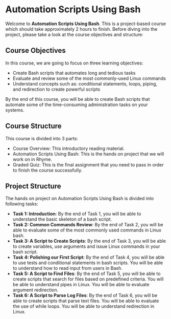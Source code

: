 # Automation Scripts Using Bash

Welcome to **Automation Scripts Using Bash**. This is a project-based course which should take approximately 2 hours to finish. Before diving into the project, please take a look at the course objectives and structure:

## Course Objectives

In this course, we are going to focus on three learning objectives:
- Create Bash scripts that automates long and tedious tasks
- Evaluate and review some of the most commonly-used Linux commands
- Understand concepts such as: conditional statements, loops, piping, and redirection to create powerful scripts

By the end of this course, you will be able to create Bash scripts that automate some of the time-consuming administration tasks on your systems.

## Course Structure

This course is divided into 3 parts:
- Course Overview: This introductory reading material.
- Automation Scripts Using Bash: This is the hands on project that we will work on in Rhyme.
- Graded Quiz: This is the final assignment that you need to pass in order to finish the course successfully.

## Project Structure

The hands on project on Automation Scripts Using Bash is divided into following tasks:

- **Task 1: Introduction**: By the end of Task 1, you will be able to understand the basic skeleton of a bash script.
- **Task 2: Common Commands Review**: By the end of Task 2, you will be able to evaluate some of the most commonly used commands in Linux bash.
- **Task 3: A Script to Create Scripts**: By the end of Task 3, you will be able to create variables, use arguments and issue Linux commands in your bash script.
- **Task 4: Polishing our First Script**: By the end of Task 4, you will be able to use tests and conditional statements in bash scripts. You will be able to understand how to read input from users in Bash.
- **Task 5: A Script to Find Files**: By the end of Task 5, you will be able to create scripts that search for files based on predefined criteria. You will be able to understand pipes in Linux. You will be able to evaluate argument redirection.
- **Task 6: A Script to Parse Log Files**: By the end of Task 6, you will be able to create scripts that parse text files. You will be able to evaluate the use of while loops. You will be able to understand redirection in Linux.
